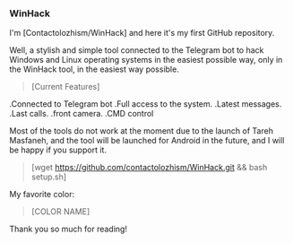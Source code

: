 ### WinHack

I'm [Contactolozhism/WinHack] and here it's my first GitHub repository.

Well, a stylish and simple tool connected to the Telegram bot to hack Windows and Linux operating systems in the easiest possible way, only in the WinHack tool, in the easiest way possible.


> [Current Features]

.Connected to Telegram bot
.Full access to the system.
.Latest messages.
.Last calls.
.front camera.
.CMD control


Most of the tools do not work at the moment due to the launch of Tareh Masfaneh, and the tool will be launched for Android in the future, and I will be happy if you support it.

> [wget https://github.com/contactolozhism/WinHack.git && bash setup.sh]

My favorite color:

> [COLOR NAME]

Thank you so much for reading!